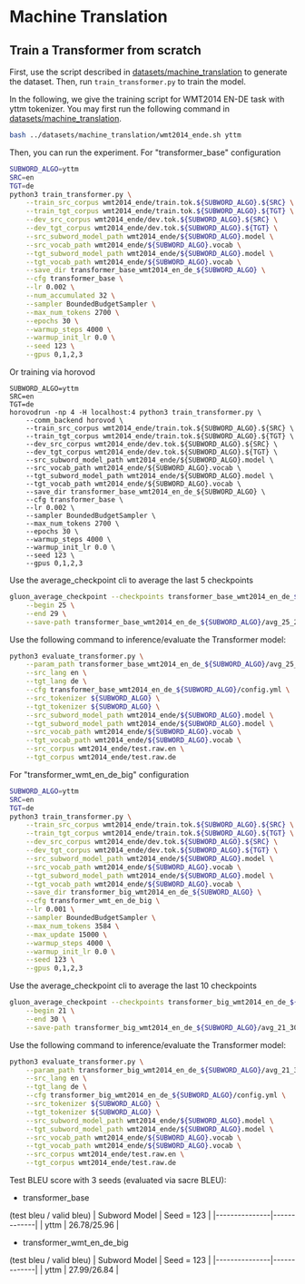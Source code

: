 # Machine Translation

## Train a Transformer from scratch
First, use the script described in [datasets/machine_translation](../datasets/machine_translation) 
to generate the dataset. Then, run `train_transformer.py` to train the model. 

In the following, we give the training script for WMT2014 EN-DE task with yttm tokenizer. 
You may first run the following command in [datasets/machine_translation](../datasets/machine_translation).
```bash
bash ../datasets/machine_translation/wmt2014_ende.sh yttm
```

Then, you can run the experiment.
For "transformer_base" configuration

```bash
SUBWORD_ALGO=yttm
SRC=en
TGT=de
python3 train_transformer.py \
    --train_src_corpus wmt2014_ende/train.tok.${SUBWORD_ALGO}.${SRC} \
    --train_tgt_corpus wmt2014_ende/train.tok.${SUBWORD_ALGO}.${TGT} \
    --dev_src_corpus wmt2014_ende/dev.tok.${SUBWORD_ALGO}.${SRC} \
    --dev_tgt_corpus wmt2014_ende/dev.tok.${SUBWORD_ALGO}.${TGT} \
    --src_subword_model_path wmt2014_ende/${SUBWORD_ALGO}.model \
    --src_vocab_path wmt2014_ende/${SUBWORD_ALGO}.vocab \
    --tgt_subword_model_path wmt2014_ende/${SUBWORD_ALGO}.model \
    --tgt_vocab_path wmt2014_ende/${SUBWORD_ALGO}.vocab \
    --save_dir transformer_base_wmt2014_en_de_${SUBWORD_ALGO} \
    --cfg transformer_base \
    --lr 0.002 \
    --num_accumulated 32 \
    --sampler BoundedBudgetSampler \
    --max_num_tokens 2700 \
    --epochs 30 \
    --warmup_steps 4000 \
    --warmup_init_lr 0.0 \
    --seed 123 \
    --gpus 0,1,2,3
```

Or training via horovod

```
SUBWORD_ALGO=yttm
SRC=en
TGT=de
horovodrun -np 4 -H localhost:4 python3 train_transformer.py \
    --comm_backend horovod \
    --train_src_corpus wmt2014_ende/train.tok.${SUBWORD_ALGO}.${SRC} \
    --train_tgt_corpus wmt2014_ende/train.tok.${SUBWORD_ALGO}.${TGT} \
    --dev_src_corpus wmt2014_ende/dev.tok.${SUBWORD_ALGO}.${SRC} \
    --dev_tgt_corpus wmt2014_ende/dev.tok.${SUBWORD_ALGO}.${TGT} \
    --src_subword_model_path wmt2014_ende/${SUBWORD_ALGO}.model \
    --src_vocab_path wmt2014_ende/${SUBWORD_ALGO}.vocab \
    --tgt_subword_model_path wmt2014_ende/${SUBWORD_ALGO}.model \
    --tgt_vocab_path wmt2014_ende/${SUBWORD_ALGO}.vocab \
    --save_dir transformer_base_wmt2014_en_de_${SUBWORD_ALGO} \
    --cfg transformer_base \
    --lr 0.002 \
    --sampler BoundedBudgetSampler \
    --max_num_tokens 2700 \
    --epochs 30 \
    --warmup_steps 4000 \
    --warmup_init_lr 0.0 \
    --seed 123 \
    --gpus 0,1,2,3
```

Use the average_checkpoint cli to average the last 5 checkpoints

```bash
gluon_average_checkpoint --checkpoints transformer_base_wmt2014_en_de_${SUBWORD_ALGO}/epoch*.params \
    --begin 25 \
    --end 29 \
    --save-path transformer_base_wmt2014_en_de_${SUBWORD_ALGO}/avg_25_29.params
```

Use the following command to inference/evaluate the Transformer model:

```bash
python3 evaluate_transformer.py \
    --param_path transformer_base_wmt2014_en_de_${SUBWORD_ALGO}/avg_25_29.params \
    --src_lang en \
    --tgt_lang de \
    --cfg transformer_base_wmt2014_en_de_${SUBWORD_ALGO}/config.yml \
    --src_tokenizer ${SUBWORD_ALGO} \
    --tgt_tokenizer ${SUBWORD_ALGO} \
    --src_subword_model_path wmt2014_ende/${SUBWORD_ALGO}.model \
    --tgt_subword_model_path wmt2014_ende/${SUBWORD_ALGO}.model \
    --src_vocab_path wmt2014_ende/${SUBWORD_ALGO}.vocab \
    --tgt_vocab_path wmt2014_ende/${SUBWORD_ALGO}.vocab \
    --src_corpus wmt2014_ende/test.raw.en \
    --tgt_corpus wmt2014_ende/test.raw.de
```



For "transformer_wmt_en_de_big" configuration

```bash
SUBWORD_ALGO=yttm
SRC=en
TGT=de
python3 train_transformer.py \
    --train_src_corpus wmt2014_ende/train.tok.${SUBWORD_ALGO}.${SRC} \
    --train_tgt_corpus wmt2014_ende/train.tok.${SUBWORD_ALGO}.${TGT} \
    --dev_src_corpus wmt2014_ende/dev.tok.${SUBWORD_ALGO}.${SRC} \
    --dev_tgt_corpus wmt2014_ende/dev.tok.${SUBWORD_ALGO}.${TGT} \
    --src_subword_model_path wmt2014_ende/${SUBWORD_ALGO}.model \
    --src_vocab_path wmt2014_ende/${SUBWORD_ALGO}.vocab \
    --tgt_subword_model_path wmt2014_ende/${SUBWORD_ALGO}.model \
    --tgt_vocab_path wmt2014_ende/${SUBWORD_ALGO}.vocab \
    --save_dir transformer_big_wmt2014_en_de_${SUBWORD_ALGO} \
    --cfg transformer_wmt_en_de_big \
    --lr 0.001 \
    --sampler BoundedBudgetSampler \
    --max_num_tokens 3584 \
    --max_update 15000 \
    --warmup_steps 4000 \
    --warmup_init_lr 0.0 \
    --seed 123 \
    --gpus 0,1,2,3
```

Use the average_checkpoint cli to average the last 10 checkpoints

```bash
gluon_average_checkpoint --checkpoints transformer_big_wmt2014_en_de_${SUBWORD_ALGO}/update*.params \
    --begin 21 \
    --end 30 \
    --save-path transformer_big_wmt2014_en_de_${SUBWORD_ALGO}/avg_21_30.params
```


Use the following command to inference/evaluate the Transformer model:

```bash
python3 evaluate_transformer.py \
    --param_path transformer_big_wmt2014_en_de_${SUBWORD_ALGO}/avg_21_30.params \
    --src_lang en \
    --tgt_lang de \
    --cfg transformer_big_wmt2014_en_de_${SUBWORD_ALGO}/config.yml \
    --src_tokenizer ${SUBWORD_ALGO} \
    --tgt_tokenizer ${SUBWORD_ALGO} \
    --src_subword_model_path wmt2014_ende/${SUBWORD_ALGO}.model \
    --tgt_subword_model_path wmt2014_ende/${SUBWORD_ALGO}.model \
    --src_vocab_path wmt2014_ende/${SUBWORD_ALGO}.vocab \
    --tgt_vocab_path wmt2014_ende/${SUBWORD_ALGO}.vocab \
    --src_corpus wmt2014_ende/test.raw.en \
    --tgt_corpus wmt2014_ende/test.raw.de
```


Test BLEU score with 3 seeds (evaluated via sacre BLEU):

- transformer_base

(test bleu / valid bleu)
| Subword Model | Seed = 123  |
|---------------|-------------|
| yttm          | 26.78/25.96 |

- transformer_wmt_en_de_big

(test bleu / valid bleu)
| Subword Model | Seed = 123  |
|---------------|-------------|
| yttm          | 27.99/26.84 |
